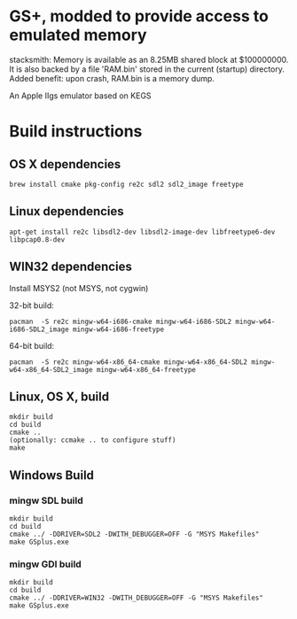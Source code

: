 # GS+, modded to provide access to emulated memory
stacksmith: Memory is available as an 8.25MB shared block at $100000000.  It is also backed by a file 'RAM.bin' stored in the current (startup) directory.  Added benefit: upon crash, RAM.bin is a memory dump.

An Apple IIgs emulator based on KEGS

# Build instructions

## OS X dependencies
    brew install cmake pkg-config re2c sdl2 sdl2_image freetype

## Linux dependencies
    apt-get install re2c libsdl2-dev libsdl2-image-dev libfreetype6-dev libpcap0.8-dev

## WIN32 dependencies
Install MSYS2 (not MSYS, not cygwin)

32-bit build:

    pacman  -S re2c mingw-w64-i686-cmake mingw-w64-i686-SDL2 mingw-w64-i686-SDL2_image mingw-w64-i686-freetype

64-bit build:

    pacman  -S re2c mingw-w64-x86_64-cmake mingw-w64-x86_64-SDL2 mingw-w64-x86_64-SDL2_image mingw-w64-x86_64-freetype


## Linux, OS X, build
    mkdir build
    cd build
    cmake ..
    (optionally: ccmake .. to configure stuff)
    make


## Windows Build

### mingw SDL build
    mkdir build
    cd build
    cmake ../ -DDRIVER=SDL2 -DWITH_DEBUGGER=OFF -G "MSYS Makefiles"
    make GSplus.exe
### mingw GDI build

    mkdir build
    cd build
    cmake ../ -DDRIVER=WIN32 -DWITH_DEBUGGER=OFF -G "MSYS Makefiles"
    make GSplus.exe
